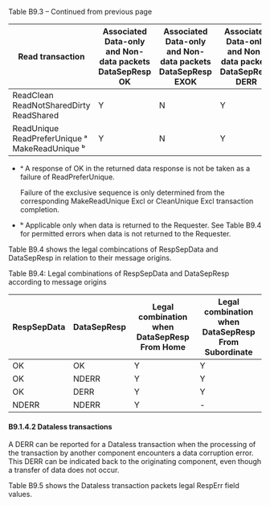 Table B9.3 – Continued from previous page

| Read transaction                                           | Associated Data-only and Non-data packets </br> DataSepResp </br> OK | Associated Data-only and Non-data packets </br> DataSepResp </br> EXOK | Associated Data-only and Non-data packets </br> DataSepResp </br> DERR | Associated Data-only and Non-data packets </br> DataSepResp </br> NDERR | Associated Data-only and Non-data packets </br> RespSepData </br> OK | Associated Data-only and Non-data packets </br> RespSepData </br> EXOK | Associated Data-only and Non-data packets </br> RespSepData </br> DERR | Associated Data-only and Non-data packets </br> RespSepData </br> NDERR |
|------------------------------------------------------------|----------------------------------------------------------------------|------------------------------------------------------------------------|------------------------------------------------------------------------|-------------------------------------------------------------------------|----------------------------------------------------------------------|------------------------------------------------------------------------|------------------------------------------------------------------------|-------------------------------------------------------------------------|
| ReadClean </br> ReadNotSharedDirty </br> ReadShared        | Y                                                                    | N                                                                      | Y                                                                      | Y                                                                       | Y                                                                    | N                                                                      | N                                                                      | Y                                                                       |
| ReadUnique </br> ReadPreferUnique ᵃ </br> MakeReadUnique ᵇ | Y                                                                    | N                                                                      | Y                                                                      | Y                                                                       | Y                                                                    | N                                                                      | N                                                                      | Y                                                                       |

- ᵃ A response of OK in the returned data response is not be taken as a failure of ReadPreferUnique.

    Failure of the exclusive sequence is only determined from the corresponding MakeReadUnique Excl or CleanUnique Excl transaction completion.

- ᵇ Applicable only when data is returned to the Requester. See Table B9.4 for permitted errors when data is not returned to the Requester.

Table B9.4 shows the legal combincations of RespSepData and DataSepResp in relation to their message origins.

Table B9.4: Legal combinations of RespSepData and DataSepResp according to message origins

| RespSepData | DataSepResp | Legal combination when DataSepResp </br> From Home | Legal combination when DataSepResp </br> From Subordinate |
|-------------|-------------|----------------------------------------------------|-----------------------------------------------------------|
| OK          | OK          | Y                                                  | Y                                                         |
| OK          | NDERR       | Y                                                  | Y                                                         |
| OK          | DERR        | Y                                                  | Y                                                         |
| NDERR       | NDERR       | Y                                                  | -                                                         |

#### B9.1.4.2 Dataless transactions

A DERR can be reported for a Dataless transaction when the processing of the transaction by another component encounters a data corruption error. This DERR can be indicated back to the originating component, even though a transfer of data does not occur.

Table B9.5 shows the Dataless transaction packets legal RespErr field values.